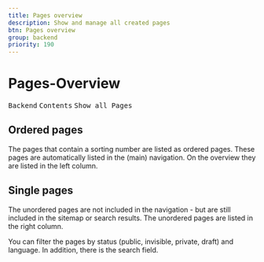 ```yaml
---
title: Pages overview
description: Show and manage all created pages
btn: Pages overview
group: backend
priority: 190
---
```


# Pages-Overview

<kbd>Backend</kbd> <kbd>Contents</kbd> <kbd>Show all Pages</kbd>

## Ordered pages
The pages that contain a sorting number are listed as ordered pages.
These pages are automatically listed in the (main) navigation.
On the overview they are listed in the left column.

## Single pages
The unordered pages are not included in the navigation - 
but are still included in the sitemap or search results. 
The unordered pages are listed in the right column.

You can filter the pages by status (public, invisible, private, draft) and language.
In addition, there is the search field.
